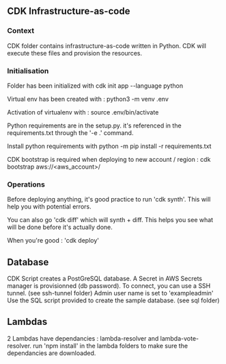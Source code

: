 
## CDK Infrastructure-as-code

### Context

CDK folder contains infrastructure-as-code written in Python.
CDK will execute these files and provision the resources.

### Initialisation
Folder has been initialized with
cdk init app --language python

Virtual env has been created with :
python3 -m venv .env

Activation of virtualenv with : 
source .env/bin/activate

Python requirements are in the setup.py.
it's referenced in the requirements.txt through the '-e .' command.

Install python requirements with
python -m pip install -r requirements.txt

CDK bootstrap is required when deploying to new account / region :
cdk bootstrap aws://<aws_account>/<region>

### Operations

Before deploying anything, it's good practice to run 'cdk synth'. This will help you with potential errors.

You can also go 'cdk diff' which will synth + diff. This helps you see what will be done before it's actually done.

When you're good : 'cdk deploy'

## Database 

CDK Script creates a PostGreSQL database. 
A Secret in AWS Secrets manager is provisionned (db password).
To connect, you can use a SSH tunnel. (see ssh-tunnel folder)
Admin user name is set to 'exampleadmin'
Use the SQL script provided to create the sample database. (see sql folder)

## Lambdas

2 Lambdas have dependancies : lambda-resolver and lambda-vote-resolver.
run 'npm install' in the lambda folders to make sure the dependancies are downloaded.

